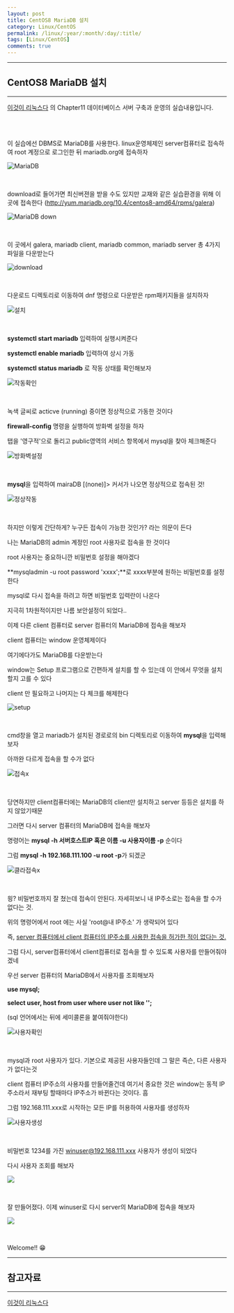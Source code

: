 ```yaml
---
layout: post
title: CentOS8 MariaDB 설치
category: Linux/CentOS
permalink: /linux/:year/:month/:day/:title/
tags: [Linux/CentOS]
comments: true
---
```


---

## CentOS8 MariaDB 설치

---

[이것이 리눅스다](https://book.naver.com/bookdb/book_detail.nhn?bid=16315003) 의 Chapter11 데이터베이스 서버 구축과 운영의 실습내용입니다.

<br>

<br>

이 실습에선 DBMS로 MariaDB를 사용한다. linux운영체제인 server컴퓨터로 접속하여 root 계정으로 로그인한 뒤 mariadb.org에 접속하자

![MariaDB](/assets/post/linux/2020-12-17-01.jpg)

<br>

download로 들어가면 최신버젼을 받을 수도 있지만 교재와 같은 실습환경을 위해 이 곳에 접속한다 (http://yum.mariadb.org/10.4/centos8-amd64/rpms/galera)

![MariaDB down](/assets/post/linux/2020-12-17-02.jpg)

<br>

이 곳에서 galera, mariadb client, mariadb common, mariadb server 총 4가지 파일을 다운받는다

![download](/assets/post/linux/2020-12-17-03.jpg)

<br>

다운로드 디렉토리로 이동하여 dnf 명령으로 다운받은 rpm패키지들을 설치하자

![설치](/assets/post/linux/2020-12-17-04.jpg)

<br>

**systemctl start mariadb** 입력하여 실행시켜준다

**systemctl enable mariadb** 입력하여 상시 가동

**systemctl status mariadb** 로 작동 상태를 확인해보자

![작동확인](/assets/post/linux/2020-12-17-05.jpg)

<br>

녹색 글씨로 acticve (running) 중이면 정상적으로 가동한 것이다

**firewall-config** 명령을 실행하여 방화벽 설정을 하자

탭을 '영구적'으로 돌리고 public영역의 서비스 항목에서 mysql을 찾아 체크해준다

![방화벽설정](/assets/post/linux/2020-12-17-06.jpg)

<br>

**mysql**을 입력하여 mairaDB [(none)]> 커서가 나오면 정상적으로 접속된 것!

![정상작동](/assets/post/linux/2020-12-17-07.jpg)

<br>

하지만 이렇게 간단하게? 누구든 접속이 가능한 것인가? 라는 의문이 든다

나는 MariaDB의 admin 계정인 root 사용자로 접속을 한 것이다

root 사용자는 중요하니깐 비밀번호 설정을 해야겠다

**mysqladmin -u root password 'xxxx';**로 xxxx부분에 원하는 비밀번호를 설정한다

mysql로 다시 접속을 하려고 하면 비밀번호 입력란이 나온다

지극히 1차원적이지만 나름 보안설정이 되었다..

이제 다른 client 컴퓨터로 server 컴퓨터의 MariaDB에 접속을 해보자

client 컴퓨터는 window 운영체제이다 

여기에다가도 MariaDB를 다운받는다

window는 Setup 프로그램으로 간편하게 설치를 할 수 있는데 이 안에서 무엇을 설치할지 고를 수 있다

client 만 필요하고 나머지는 다 체크를 해제한다

![setup](/assets/post/linux/2020-12-17-08.jpg)

<br>

cmd창을 열고 mariadb가 설치된 경로로의 bin 디렉토리로 이동하여 **mysql**을 입력해보자

아까완 다르게 접속을 할 수가 없다

![접속x](/assets/post/linux/2020-12-17-09.jpg)

<br>

당연하지만  client컴퓨터에는 MariaDB의 client만 설치하고 server 등등은 설치를 하지 않았기때문

그러면 다시 server 컴퓨터의 MariaDB에 접속을 해보자

명령어는 **mysql -h 서버호스트IP 혹은 이름 -u 사용자이름 -p** 순이다

그럼 **mysql -h 192.168.111.100 -u root -p**가 되겠군

![클라접속x](/assets/post/linux/2020-12-17-10.jpg) 

<br>

읭?  비밀번호까지 잘 쳤는데 접속이 안된다. 자세히보니 내 IP주소로는 접속을 할 수가 없다는 것.

위의 명령어에서 root 에는 사실 'root@내 IP주소' 가 생략되어 있다

즉, <u>server 컴퓨터에서 client 컴퓨터의 IP주소를 사용한 접속을 허가한 적이 없다는 것.</u>

그럼 다시, server컴퓨터에서 client컴퓨터로 접속을 할 수 있도록 사용자를 만들어줘야겠네

우선 server 컴퓨터의 MariaDB에서 사용자를 조회해보자

**use mysql;**

**select user, host from user where user not like '';**

(sql 언어에서는 뒤에 세미콜론을 붙여줘야한다)

![사용자확인](/assets/post/linux/2020-12-17-11.jpg)

<br>

mysql과 root 사용자가 있다. 기본으로 제공된 사용자들인데 그 말은 즉슨, 다른 사용자가 없다는것

client 컴퓨터 IP주소의 사용자를 만들어줄건데 여기서 중요한 것은 window는 동적 IP주소라서 재부팅 할때마다 IP주소가 바뀐다는 것이다. 흠

그럼 192.168.111.xxx로 시작하는 모든 IP를 허용하여 사용자를 생성하자

![사용자생성](/assets/post/linux/2020-12-17-12.jpg)

<br>

비밀번호 1234를 가진 winuser@192.168.111.xxx 사용자가 생성이 되었다

다시 사용자 조회를 해보자

![](/assets/post/linux/2020-12-17-13.jpg)

<br>

 잘 만들어졌다. 이제 winuser로 다시 server의 MariaDB에 접속을 해보자

![](/assets/post/linux/2020-12-17-14.jpg)

<br>

Welcome!! 😁



---

## 참고자료

---

[이것이 리눅스다](https://book.naver.com/bookdb/book_detail.nhn?bid=16315003) 